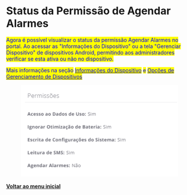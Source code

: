 # Status da Permissão de Agendar Alarmes

<mark style="color:blue;">Agora é possível visualizar o status da permissão Agendar Alarmes no portal. Ao acessar as "Informações do Dispositivo" ou a tela "Gerenciar Dispositivo" de dispositivos Android, permitindo aos administradores verificar se esta ativa ou não no dispositivo.</mark>

<mark style="color:blue;">Mais informações na seção</mark> [<mark style="color:blue;">Informações do Dispositivo</mark>](../../portal/dispositivos/lista-de-dispositivos/informacoes-do-dispositivo.md) <mark style="color:blue;">e</mark> [<mark style="color:blue;">Opções de Gerenciamento de Dispositivos</mark>](../../portal/dispositivos/lista-de-dispositivos/opcoes-de-gerenciamento-de-dispositivos.md)

<figure><img src="../../../.gitbook/assets/image (1) (1) (1) (1) (1) (1) (1) (1) (1) (1) (1) (1) (1) (1) (1).png" alt=""><figcaption></figcaption></figure>

[**Voltar ao menu inicial**](./)
